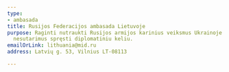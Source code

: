 ```yaml
---
type:
- ambasada
title: Rusijos Federacijos ambasada Lietuvoje
purpose: Raginti nutraukti Rusijos armijos karinius veiksmus Ukrainoje ir kviesti
  nesutarimus spręsti diplomatiniu keliu.
emailOrLink: lithuania@mid.ru
address: Latvių g. 53, Vilnius LT-08113

---
```

